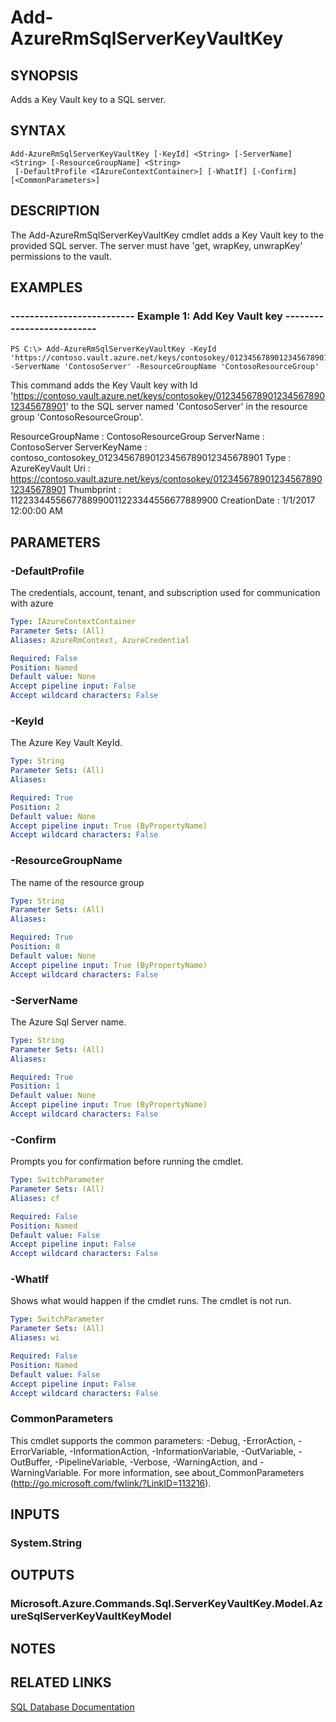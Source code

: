 ﻿---
external help file: Microsoft.Azure.Commands.Sql.dll-Help.xml
Module Name: AzureRM.Sql
online help: https://docs.microsoft.com/en-us/powershell/module/azurerm.sql/add-azurermsqlserverkeyvaultkey
schema: 2.0.0
---

# Add-AzureRmSqlServerKeyVaultKey

## SYNOPSIS
Adds a Key Vault key to a SQL server.

## SYNTAX

```
Add-AzureRmSqlServerKeyVaultKey [-KeyId] <String> [-ServerName] <String> [-ResourceGroupName] <String>
 [-DefaultProfile <IAzureContextContainer>] [-WhatIf] [-Confirm] [<CommonParameters>]
```

## DESCRIPTION
The Add-AzureRmSqlServerKeyVaultKey cmdlet adds a Key Vault key to the provided SQL server.
The server must have 'get, wrapKey, unwrapKey' permissions to the vault.

## EXAMPLES

### --------------------------  Example 1: Add Key Vault key  --------------------------
```
PS C:\> Add-AzureRmSqlServerKeyVaultKey -KeyId 'https://contoso.vault.azure.net/keys/contosokey/01234567890123456789012345678901' -ServerName 'ContosoServer' -ResourceGroupName 'ContosoResourceGroup'
```

This command adds the Key Vault key with Id 'https://contoso.vault.azure.net/keys/contosokey/01234567890123456789012345678901' to the SQL server named 'ContosoServer' in the resource group 'ContosoResourceGroup'.

ResourceGroupName : ContosoResourceGroup
ServerName        : ContosoServer
ServerKeyName     : contoso_contosokey_01234567890123456789012345678901
Type              : AzureKeyVault
Uri               : https://contoso.vault.azure.net/keys/contosokey/01234567890123456789012345678901
Thumbprint        : 1122334455667788990011223344556677889900
CreationDate      : 1/1/2017 12:00:00 AM

## PARAMETERS

### -DefaultProfile
The credentials, account, tenant, and subscription used for communication with azure

```yaml
Type: IAzureContextContainer
Parameter Sets: (All)
Aliases: AzureRmContext, AzureCredential

Required: False
Position: Named
Default value: None
Accept pipeline input: False
Accept wildcard characters: False
```

### -KeyId
The Azure Key Vault KeyId.

```yaml
Type: String
Parameter Sets: (All)
Aliases: 

Required: True
Position: 2
Default value: None
Accept pipeline input: True (ByPropertyName)
Accept wildcard characters: False
```

### -ResourceGroupName
The name of the resource group

```yaml
Type: String
Parameter Sets: (All)
Aliases: 

Required: True
Position: 0
Default value: None
Accept pipeline input: True (ByPropertyName)
Accept wildcard characters: False
```

### -ServerName
The Azure Sql Server name.

```yaml
Type: String
Parameter Sets: (All)
Aliases: 

Required: True
Position: 1
Default value: None
Accept pipeline input: True (ByPropertyName)
Accept wildcard characters: False
```

### -Confirm
Prompts you for confirmation before running the cmdlet.

```yaml
Type: SwitchParameter
Parameter Sets: (All)
Aliases: cf

Required: False
Position: Named
Default value: False
Accept pipeline input: False
Accept wildcard characters: False
```

### -WhatIf
Shows what would happen if the cmdlet runs.
The cmdlet is not run.

```yaml
Type: SwitchParameter
Parameter Sets: (All)
Aliases: wi

Required: False
Position: Named
Default value: False
Accept pipeline input: False
Accept wildcard characters: False
```

### CommonParameters
This cmdlet supports the common parameters: -Debug, -ErrorAction, -ErrorVariable, -InformationAction, -InformationVariable, -OutVariable, -OutBuffer, -PipelineVariable, -Verbose, -WarningAction, and -WarningVariable. For more information, see about_CommonParameters (http://go.microsoft.com/fwlink/?LinkID=113216).

## INPUTS

### System.String

## OUTPUTS

### Microsoft.Azure.Commands.Sql.ServerKeyVaultKey.Model.AzureSqlServerKeyVaultKeyModel

## NOTES

## RELATED LINKS

[SQL Database Documentation](https://docs.microsoft.com/azure/sql-database/)

